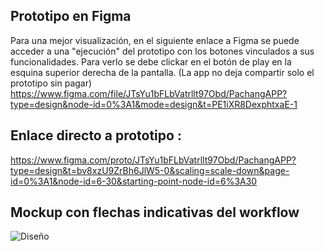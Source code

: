 ##  Prototipo en Figma
Para una mejor visualización, en el siguiente enlace a Figma se puede acceder a una "ejecución" del prototipo con los botones vinculados a sus funcionalidades.
Para verlo se debe clickar en el botón de play en la esquina  superior derecha de la pantalla. (La app no deja compartir solo el prototipo sin pagar)
https://www.figma.com/file/JTsYu1bFLbVatrllt97Obd/PachangAPP?type=design&node-id=0%3A1&mode=design&t=PE1iXR8DexphtxaE-1

## Enlace directo a prototipo :
https://www.figma.com/proto/JTsYu1bFLbVatrllt97Obd/PachangAPP?type=design&t=bv8xzU9ZrBh6JlW5-0&scaling=scale-down&page-id=0%3A1&node-id=6-30&starting-point-node-id=6%3A30
##  Mockup con flechas indicativas del workflow
![Diseño](https://github.com/rubenTome/APM/blob/main/mockups/PachangAPP.svg)
